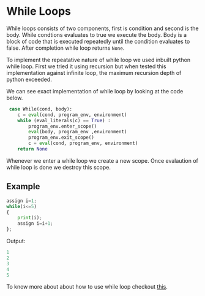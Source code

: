# While Loops

While loops consists of two components, first is condition and second is the body. While condtions evaluates to true we execute the body. 
Body is a block of code that is executed repeatedly until the condition evaluates to false. After completion while loop returns ```None```. 

To implement the repeatative nature of while loop we used inbuilt python while loop. First we tried it using recursion but when tested this implementation against infinite loop, the maximum recursion depth of python exceeded.

We can see exact implementation of while loop by looking at the code below.

```python
 case While(cond, body):
    c = eval(cond, program_env, environment)
    while (eval_literals(c) == True) :
        program_env.enter_scope()
        eval(body, program_env ,environment)
        program_env.exit_scope()
        c = eval(cond, program_env, environment)
    return None
```

Whenever we enter a while loop we create a new scope. Once evalaution of while loop is done we destroy this scope. 



## Example

```python
assign i=1;
while(i<=5)
{
    print(i);
    assign i=i+1;
};
```

Output:

```python
1
2
3
4
5
```


To know more about about how to use while loop checkout [this](usage/while.md).